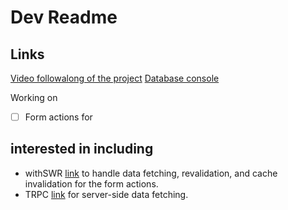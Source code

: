 # Dev Readme

## Links

[Video followalong of the project](https://youtu.be/a3Gwl5Gznc0?si=iLroipwlg1NMyLep&t=1648)
[Database console](https://console.neon.tech/app/projects/cool-meadow-10349438?branchId=br-spring-bread-a584zqbw&database=neondb)

Working on

- [ ] Form actions for

## interested in including

- withSWR [link](https://swr.vercel.app/) to handle data fetching, revalidation, and cache invalidation for the form actions.
- TRPC [link](https://trpc.io/) for server-side data fetching.
